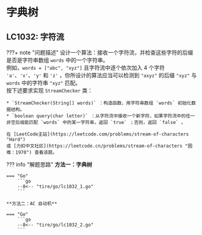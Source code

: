 # 字典树

## LC1032: 字符流

???+ note "问题描述"
    设计一个算法：接收一个字符流，并检查这些字符的后缀是否是字符串数组 `words` 中的一个字符串。<br>
    例如，`words = ["abc", "xyz"]` 且字符流中逐个依次加入 4 个字符 `'a'`、`'x'`、`'y'` 和 `'z'` ，你所设计的算法应当可以检测到 `"axyz"` 的后缀 `"xyz"` 与 `words` 中的字符串 `"xyz"` 匹配。<br>
    按下述要求实现 `StreamChecker` 类：

    * `StreamChecker(String[] words)` ：构造函数，用字符串数组 `words` 初始化数据结构。
    * `boolean query(char letter)` ：从字符流中接收一个新字符，如果字符流中的任一非空后缀能匹配 `words` 中的某一字符串，返回 `true` ；否则，返回 `false` 。

    在 [LeetCode主站](https://leetcode.com/problems/stream-of-characters "Hard")
    或 [力扣中文社区](https://leetcode.cn/problems/stream-of-characters "困难：1970") 查看该题。

??? info "解题思路"
    **方法一：字典树**

    === "Go"
        ```go
        --8<-- "tire/go/lc1032_1.go"
        ```

    **方法二：AC 自动机**

    === "Go"
        ```go
        --8<-- "tire/go/lc1032_2.go"
        ```
